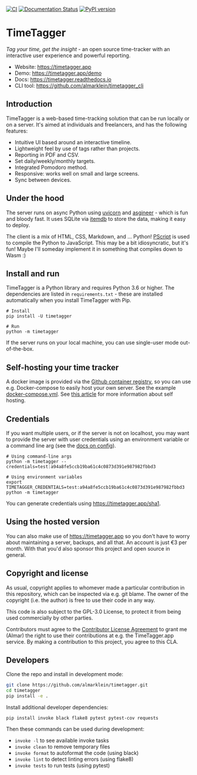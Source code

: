 [![CI](https://github.com/almarklein/timetagger/workflows/CI/badge.svg)](https://github.com/almarklein/timetagger/actions)
[![Documentation Status](https://readthedocs.org/projects/timetagger/badge/?version=latest)](https://timetagger.readthedocs.io/en/latest/?badge=latest)
[![PyPI version](https://badge.fury.io/py/timetagger.svg)](https://badge.fury.io/py/timetagger)

# TimeTagger

*Tag your time, get the insight* - an open source time-tracker with an
interactive user experience and powerful reporting.

* Website: https://timetagger.app
* Demo: https://timetagger.app/demo
* Docs: https://timetagger.readthedocs.io
* CLI tool: https://github.com/almarklein/timetagger_cli


## Introduction

TimeTagger is a web-based time-tracking solution that can be run locally
or on a server. It's aimed at individuals and freelancers, and has the
following features:

* Intuitive UI based around an interactive timeline.
* Lightweight feel by use of tags rather than projects.
* Reporting in PDF and CSV.
* Set daily/weekly/monthly targets.
* Integrated Pomodoro method.
* Responsive: works well on small and large screens.
* Sync between devices.


## Under the hood

The server runs on async Python using
[uvicorn](https://github.com/encode/uvicorn) and
[asgineer](https://github.com/almarklein/asgineer) - which is fun and bloody fast.
It uses SQLite via [itemdb](https://github.com/almarklein/itemdb) to
store the data, making it easy to deploy.

The client is a mix of HTML, CSS, Markdown, and ... Python!
[PScript](https://github.com/flexxui/pscript) is used to compile the
Python to JavaScript. This may be a bit idiosyncratic, but it's fun!
Maybe I'll someday implement it in something that compiles down to Wasm :)


## Install and run

TimeTagger is a Python library and requires Python 3.6 or higher. The dependencies are listed in `requirements.txt` - these are installed automatically when you install TimeTagger with Pip.

```
# Install
pip install -U timetagger

# Run
python -m timetagger
```

If the server runs on your local machine, you can use single-user mode out-of-the-box.


## Self-hosting your time tracker

A docker image is provided via the [Github container registry](https://github.com/almarklein/timetagger/pkgs/container/timetagger), so you can use e.g. Docker-compose to easily host your
own server.
See the example [docker-compose.yml](https://github.com/almarklein/timetagger/blob/main/deploy/docker-compose.yml).
See [this article](https://timetagger.app/articles/selfhost2/) for more information about self hosting.


## Credentials

If you want multiple users, or if the server is not on localhost, you
may want to provide the server with user credentials using an
environment variable or a command line arg (see the
[docs on config](https://timetagger.readthedocs.io/en/latest/libapi/)).

```
# Using command-line args
python -m timetagger --credentials=test:a94a8fe5ccb19ba61c4c0873d391e987982fbbd3

# Using environment variables
export TIMETAGGER_CREDENTIALS=test:a94a8fe5ccb19ba61c4c0873d391e987982fbbd3
python -m timetagger
```

You can generate credentials using https://timetagger.app/sha1.


## Using the hosted version

You can also make use of https://timetagger.app so you don't have to worry about
maintaining a server, backups, and all that. An account is just €3 per month.
With that you'd also sponsor this project and open source in general.


## Copyright and license

As usual, copyright applies to whomever made a particular contribution in this repository,
which can be inspected via e.g. git blame. The owner of the copyright (i.e. the author)
is free to use their code in any way.

This code is also subject to the GPL-3.0 License, to protect it from being used
commercially by other parties.

Contributors must agree to the
[Contributor License Agreement](https://github.com/almarklein/timetagger/blob/main/CLA.md)
to grant me (Almar) the right to use their contributions at e.g. the TimeTagger.app service.
By making a contribution to this project, you agree to this CLA.


## Developers

Clone the repo and install in development mode:

```sh
git clone https://github.com/almarklein/timetagger.git
cd timetagger
pip install -e .
```

Install additional developer dependencies:

```
pip install invoke black flake8 pytest pytest-cov requests
```

Then these commands can be used during development:

* `invoke -l` to see available invoke tasks
* `invoke clean` to remove temporary files
* `invoke format` to autoformat the code (using black)
* `invoke lint` to detect linting errors (using flake8)
* `invoke tests` to run tests (using pytest)
